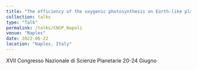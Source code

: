 ```yaml
---
title: "The efficiency of the oxygenic photosynthesis on Earth-like planets in the habitable zone."
collection: talks
type: "Talk"
permalink: /talks/CNSP_Napoli
venue: "Naples"
date: 2022-06-22
location: "Naples, Italy"
---
```


XVII Congresso Nazionale di Scienze Planetarie 20-24 Giugno

